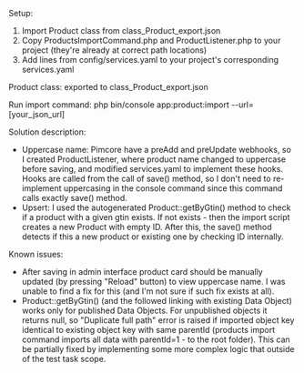 Setup:
1. Import Product class from class_Product_export.json
2. Copy ProductsImportCommand.php and ProductListener.php to your project (they're already at correct path locations)
3. Add lines from config/services.yaml to your project's corresponding services.yaml

Product class:
exported to class_Product_export.json

Run import command:
php bin/console app:product:import --url=[your_json_url]

Solution description:
 - Uppercase name: Pimcore have a preAdd and preUpdate webhooks, so I created ProductListener, where product name changed to uppercase before saving, and modified services.yaml to implement these hooks. Hooks are called from the call of save() method, so I don't need to re-implement uppercasing in the console command since this command calls exactly save() method.
 - Upsert: I used the autogenerated Product::getByGtin() method to check if a product with a given gtin exists. If not exists - then the import script creates a new Product with empty ID. After this, the save() method detects if this a new product or existing one by checking ID internally.
 
Known issues:
- After saving in admin interface product card should be manually updated (by pressing "Reload" button) to view uppercase name. I was unable to find a fix for this (and I'm not sure if such fix exists at all).
- Product::getByGtin() (and the followed linking with existing Data Object) works only for published Data Objects. For unpublished objects it returns null, so "Duplicate full path" error is raised if imported object key identical to existing object key with same parentId (products import command imports all data with parentId=1 - to the root folder). This can be partially fixed by implementing some more complex logic that outside of the test task scope.